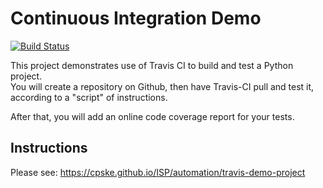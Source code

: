 Continuous Integration Demo
============================

[![Build Status](https://travis-ci.com/bhatara007/demo-pyci.svg?branch=master)](https://travis-ci.com/bhatara007/demo-pyci)

This project demonstrates use of Travis CI to build and test a Python project.  
You will create a repository on Github, then have Travis-CI pull and test it,
according to a "script" of instructions.

After that, you will add an online code coverage report for your tests.

## Instructions

Please see: https://cpske.github.io/ISP/automation/travis-demo-project

